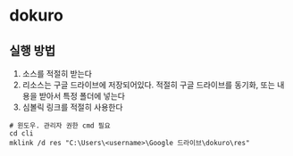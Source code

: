 # dokuro

## 실행 방법
1. 소스를 적절히 받는다
2. 리소스는 구글 드라이브에 저장되어있다. 적절히 구글 드라이브를 동기화, 또는 내용을 받아서 특정 폴더에 넣는다
3. 심볼릭 링크를 적절히 사용한다
```
# 윈도우. 관리자 권한 cmd 필요
cd cli
mklink /d res "C:\Users\<username>\Google 드라이브\dokuro\res"
```